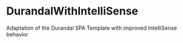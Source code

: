 DurandalWithIntelliSense
========================

Adaptation of the Durandal SPA Template with improved IntelliSense behavior

